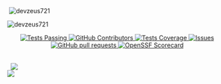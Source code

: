 <p>&nbsp;<img align="center" src="https://github-readme-stats.vercel.app/api?username=devzeus721&show_icons=true&locale=en" alt="devzeus721" /></p>

<p><img align="center" src="https://github-readme-streak-stats.herokuapp.com/?user=devzeus721&" alt="devzeus721" /></p>

  <p align="center">
    <a href="https://github.com/devzeus721/github-readme-stats/actions">
      <img alt="Tests Passing" src="https://github.com/devzeus721/github-readme-stats/workflows/Test/badge.svg" />
    </a>
    <a href="https://github.com/devzeus721/github-readme-stats/graphs/contributors">
      <img alt="GitHub Contributors" src="https://img.shields.io/github/contributors/devzeus721/github-readme-stats" />
    </a>
    <a href="https://codecov.io/gh/devzeus721/github-readme-stats">
      <img alt="Tests Coverage" src="https://codecov.io/gh/devzeus721/github-readme-stats/branch/master/graph/badge.svg" />
    </a>
    <a href="https://github.com/devzeus721/github-readme-stats/issues">
      <img alt="Issues" src="https://img.shields.io/github/issues/devzeus721/github-readme-stats?color=0088ff" />
    </a>
    <a href="https://github.com/devzeus721/github-readme-stats/pulls">
      <img alt="GitHub pull requests" src="https://img.shields.io/github/issues-pr/devzeus721/github-readme-stats?color=0088ff" />
    </a>
    <a href="https://securityscorecards.dev/viewer/?uri=github.com/devzeus721/github-readme-stats">
      <img alt="OpenSSF Scorecard" src="https://api.securityscorecards.dev/projects/github.com/devzeus721/github-readme-stats/badge" />
    </a>
    <br />
    <br />

  </p>


<p>&nbsp;
<img align="center" src="https://github-readme-stats.vercel.app/api?username=devzeus721"/>
<br>
<img align="center" src="https://github.com/devzeus721/github-readme-stats"/>
</p>